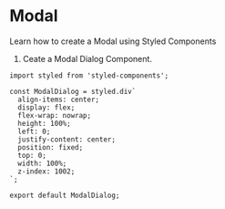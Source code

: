 # Modal

Learn how to create a Modal using Styled Components

1. Ceate a Modal Dialog Component.

```
import styled from 'styled-components';

const ModalDialog = styled.div`
  align-items: center;
  display: flex;
  flex-wrap: nowrap;
  height: 100%;
  left: 0;
  justify-content: center;
  position: fixed;
  top: 0;
  width: 100%;
  z-index: 1002;
`;

export default ModalDialog;
```

